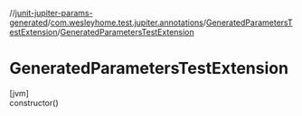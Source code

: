 //[junit-jupiter-params-generated](../../../index.md)/[com.wesleyhome.test.jupiter.annotations](../index.md)/[GeneratedParametersTestExtension](index.md)/[GeneratedParametersTestExtension](-generated-parameters-test-extension.md)

# GeneratedParametersTestExtension

[jvm]\
constructor()
